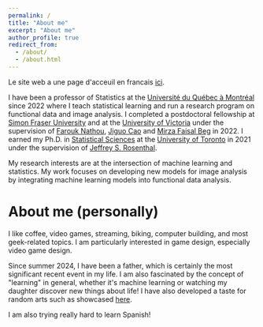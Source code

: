 ```yaml
---
permalink: /
title: "About me"
excerpt: "About me"
author_profile: true
redirect_from: 
  - /about/
  - /about.html
---
```


Le site web a une page d'acceuil en francais [ici](https://cedricbeaulac.github.io/about_fr/).

I have been a professor of Statistics at the [Université du Québec à Montréal](https://statqam.uqam.ca) since 2022 where I teach statistical learning and run a research program on functional data and image analysis. I completed a postdoctoral fellowship at [Simon Fraser University](https://www.sfu.ca/) and at the [University of Victoria](https://www.uvic.ca/) under the supervision of [Farouk Nathou](https://www.math.uvic.ca/~nathoo/), [Jiguo Cao](https://www.sfu.ca/science/stat/cao/) and [Mirza Faisal Beg](https://www.sfu.ca/engineering/faculty-and-staff/faculty/faisal_beg.html) in 2022. I earned my Ph.D. in [Statistical Sciences](https://www.statistics.utoronto.ca) at the [University of Toronto](http://www.utstat.utoronto.ca) in 2021 under the supervision of [Jeffrey S. Rosenthal](http://probability.ca). 

My research interests are at the intersection of machine learning and statistics. My work focuses on developing new models for image analysis by integrating machine learning models into functional data analysis.

About me (personally)
=====

I like coffee, video games, streaming, biking, computer building, and most geek-related topics. I am particularly interested in game design, especially video game design.

Since summer 2024, I have been a father, which is certainly the most significant recent event in my life. I am also fascinated by the concept of "learning" in general, whether it's machine learning or watching my daughter discover new things about life! I have also developed a taste for random arts such as showcased [here](http://art-aleatoire.com). 

I am also trying really hard to learn Spanish!




